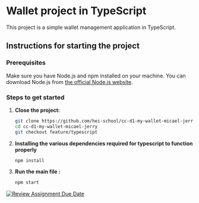 # Wallet project in TypeScript

This project is a simple wallet management application in TypeScript.

## Instructions for starting the project

### Prerequisites

Make sure you have Node.js and npm installed on your machine. You can download Node.js from [the official Node.js website](https://nodejs.org/).

### Steps to get started

1. **Close the project:**

   ```bash
   git clone https://github.com/hei-school/cc-d1-my-wallet-micael-jerry.git
   cd cc-d1-my-wallet-micael-jerry
   git checkout feature/typescript

2. **Installing the various dependencies required for typescript to function properly**

   ```bash
   npm install

3. **Run the main file :**

   ```bash
   npm start

[![Review Assignment Due Date](https://classroom.github.com/assets/deadline-readme-button-24ddc0f5d75046c5622901739e7c5dd533143b0c8e959d652212380cedb1ea36.svg)](https://classroom.github.com/a/hy8NMZUz)
